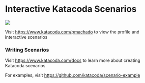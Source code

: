 # Interactive Katacoda Scenarios

[![](http://shields.katacoda.com/katacoda/pmachado/count.svg)](https://www.katacoda.com/pmachado "Get your profile on Katacoda.com")

Visit https://www.katacoda.com/pmachado to view the profile and interactive scenarios

### Writing Scenarios
Visit https://www.katacoda.com/docs to learn more about creating Katacoda scenarios

For examples, visit https://github.com/katacoda/scenario-example
